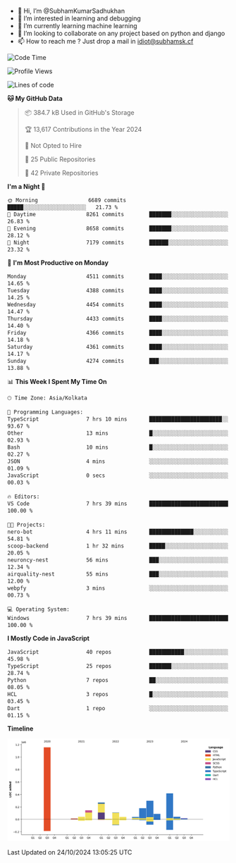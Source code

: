 - 👋 Hi, I’m @SubhamKumarSadhukhan
- 👀 I’m interested in learning and debugging
- 🌱 I’m currently learning machine learning
- 💞️ I’m looking to collaborate on any project based on python and django
- 📫 How to reach me ?
      Just drop a mail in idiot@subhamsk.cf

<!---
SubhamKumarSadhukhan/SubhamKumarSadhukhan is a ✨ special ✨ repository because its `README.md` (this file) appears on your GitHub profile.
You can click the Preview link to take a look at your changes.
--->


<!--START_SECTION:waka-->
![Code Time](http://img.shields.io/badge/Code%20Time-2%2C569%20hrs%204%20mins-blue)

![Profile Views](http://img.shields.io/badge/Profile%20Views-4-blue)

![Lines of code](https://img.shields.io/badge/From%20Hello%20World%20I%27ve%20Written-2.8%20million%20lines%20of%20code-blue)

**🐱 My GitHub Data** 

> 📦 384.7 kB Used in GitHub's Storage 
 > 
> 🏆 13,617 Contributions in the Year 2024
 > 
> 🚫 Not Opted to Hire
 > 
> 📜 25 Public Repositories 
 > 
> 🔑 42 Private Repositories 
 > 
**I'm a Night 🦉** 

```text
🌞 Morning                6689 commits        █████░░░░░░░░░░░░░░░░░░░░   21.73 % 
🌆 Daytime                8261 commits        ███████░░░░░░░░░░░░░░░░░░   26.83 % 
🌃 Evening                8658 commits        ███████░░░░░░░░░░░░░░░░░░   28.12 % 
🌙 Night                  7179 commits        ██████░░░░░░░░░░░░░░░░░░░   23.32 % 
```
📅 **I'm Most Productive on Monday** 

```text
Monday                   4511 commits        ████░░░░░░░░░░░░░░░░░░░░░   14.65 % 
Tuesday                  4388 commits        ████░░░░░░░░░░░░░░░░░░░░░   14.25 % 
Wednesday                4454 commits        ████░░░░░░░░░░░░░░░░░░░░░   14.47 % 
Thursday                 4433 commits        ████░░░░░░░░░░░░░░░░░░░░░   14.40 % 
Friday                   4366 commits        ████░░░░░░░░░░░░░░░░░░░░░   14.18 % 
Saturday                 4361 commits        ████░░░░░░░░░░░░░░░░░░░░░   14.17 % 
Sunday                   4274 commits        ███░░░░░░░░░░░░░░░░░░░░░░   13.88 % 
```


📊 **This Week I Spent My Time On** 

```text
🕑︎ Time Zone: Asia/Kolkata

💬 Programming Languages: 
TypeScript               7 hrs 10 mins       ███████████████████████░░   93.67 % 
Other                    13 mins             █░░░░░░░░░░░░░░░░░░░░░░░░   02.93 % 
Bash                     10 mins             █░░░░░░░░░░░░░░░░░░░░░░░░   02.27 % 
JSON                     4 mins              ░░░░░░░░░░░░░░░░░░░░░░░░░   01.09 % 
JavaScript               0 secs              ░░░░░░░░░░░░░░░░░░░░░░░░░   00.03 % 

🔥 Editors: 
VS Code                  7 hrs 39 mins       █████████████████████████   100.00 % 

🐱‍💻 Projects: 
nero-bot                 4 hrs 11 mins       ██████████████░░░░░░░░░░░   54.81 % 
scoop-backend            1 hr 32 mins        █████░░░░░░░░░░░░░░░░░░░░   20.05 % 
neuroncy-nest            56 mins             ███░░░░░░░░░░░░░░░░░░░░░░   12.34 % 
airquality-nest          55 mins             ███░░░░░░░░░░░░░░░░░░░░░░   12.00 % 
webpfy                   3 mins              ░░░░░░░░░░░░░░░░░░░░░░░░░   00.73 % 

💻 Operating System: 
Windows                  7 hrs 39 mins       █████████████████████████   100.00 % 
```

**I Mostly Code in JavaScript** 

```text
JavaScript               40 repos            ███████████░░░░░░░░░░░░░░   45.98 % 
TypeScript               25 repos            ███████░░░░░░░░░░░░░░░░░░   28.74 % 
Python                   7 repos             ██░░░░░░░░░░░░░░░░░░░░░░░   08.05 % 
HCL                      3 repos             █░░░░░░░░░░░░░░░░░░░░░░░░   03.45 % 
Dart                     1 repo              ░░░░░░░░░░░░░░░░░░░░░░░░░   01.15 % 
```



**Timeline**

![Lines of Code chart](https://raw.githubusercontent.com/SubhamKumarSadhukhan/SubhamKumarSadhukhan/main/assets/bar_graph.png)


 Last Updated on 24/10/2024 13:05:25 UTC
<!--END_SECTION:waka-->
